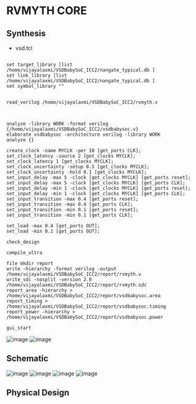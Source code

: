 # RVMYTH CORE

## Synthesis

* vsd.tcl
```

set target_library [list /home/vijayalaxmi/VSDBabySoC_ICC2/nangate_typical.db ]
set link_library [list  /home/vijayalaxmi/VSDBabySoC_ICC2/nangate_typical.db ] 
set symbol_library ""


read_verilog /home/vijayalaxmi/VSDBabySoC_ICC2/rvmyth.v



analyze -library WORK -format verilog {/home/vijayalaxmi/VSDBabySoC_ICC2/vsdbabysoc.v}
elaborate vsdbabysoc -architecture verilog -library WORK
analyze {}

create_clock -name MYCLK -per 10 [get_ports CLK];
set_clock_latency -source 2 [get_clocks MYCLK];
set_clock_latency 1 [get_clocks MYCLK];
set_clock_uncertainty -setup 0.5 [get_clocks MYCLK];
set_clock_uncertainty -hold 0.1 [get_clocks MYCLK];
set_input_delay -max 5 -clock [get_clocks MYCLK] [get_ports reset];
set_input_delay -max 5 -clock [get_clocks MYCLK] [get_ports CLK];
set_input_delay -min 1 -clock [get_clocks MYCLK] [get_ports reset];
set_input_delay -min 1 -clock [get_clocks MYCLK] [get_ports CLK];
set_input_transition -max 0.4 [get_ports reset];
set_input_transition -max 0.4 [get_ports CLK];
set_input_transition -min 0.1 [get_ports reset];
set_input_transition -min 0.1 [get_ports CLK];

set_load -max 0.4 [get_ports OUT];
set_load -min 0.1 [get_ports OUT];

check_design

compile_ultra

file mkdir report
write -hierarchy -format verilog -output /home/vijayalaxmi/VSDBabySoC_ICC2/report/rvmyth.v
write_sdc -nosplit -version 2.0 /home/vijayalaxmi/VSDBabySoC_ICC2/report/rvmyth.sdc
report_area -hierarchy > /home/vijayalaxmi/VSDBabySoC_ICC2/report/vsdbabysoc.area
report_timing > /home/vijayalaxmi/VSDBabySoC_ICC2/report/vsdbabysoc.timing
report_power -hierarchy > /home/vijayalaxmi/VSDBabySoC_ICC2/report/vsdbabysoc.power

gui_start

```

![image](https://github.com/user-attachments/assets/32546bd1-5c28-4a2f-8330-694d324d3570)
![image](https://github.com/user-attachments/assets/cfd522b1-3f28-4f4b-a75f-e4aeaca10eeb)

## Schematic

![image](https://github.com/user-attachments/assets/082e16e8-8e96-4e7a-a396-018b5b0bab4b)
![image](https://github.com/user-attachments/assets/2b0a1d53-9c98-4549-ba44-336e018c1ab2)
![image](https://github.com/user-attachments/assets/22531272-b6fa-41e4-969d-9756fea352d5)
![image](https://github.com/user-attachments/assets/d2d725de-7bc2-4bc5-b9cf-cdcdc1ae61d4)

## Physical Design



